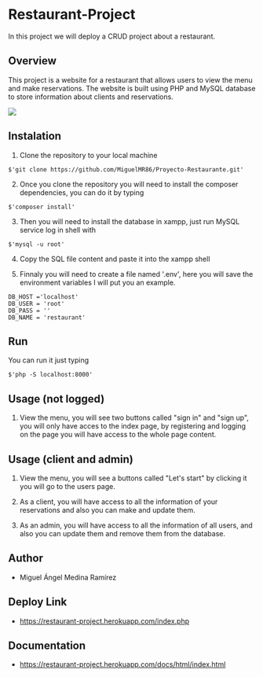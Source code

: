 # Restaurant-Project
In this project we will deploy a CRUD project about a restaurant.

## Overview
This project is a website for a restaurant that allows users to view the menu and make reservations.
The website is built using PHP and MySQL database to store information about clients and reservations.

![](https://i.imgur.com/xVzPfnO.jpg)

## Instalation
1. Clone the repository to your local machine
```shell=
$'git clone https://github.com/MiguelMR86/Proyecto-Restaurante.git'
```

2. Once you clone the repository you will need to install the composer dependencies, you can do it by typing
```shell=
$'composer install'
```

3. Then you will need to install the database in xampp, just run MySQL service log in shell with
```shell=
$'mysql -u root'
```

4. Copy the SQL file content and paste it into the xampp shell 

5. Finnaly you will need to create a file named '.env', here you will save the environment variables I will put you an example.
```env=
DB_HOST ='localhost'
DB_USER = 'root'
DB_PASS = ''
DB_NAME = 'restaurant'
```

## Run
You can run it just typing
```shell=
$'php -S localhost:8000'
```


## Usage (not logged)
1. View the menu, you will see two buttons called "sign in" and "sign up", you will only have acces to the index page, by registering and logging on the page you will have access to the whole page content.

## Usage (client and admin) 
1. View the menu, you will see a buttons called "Let's start" by clicking it you will go to 
   the users page.

2. As a client, you will have access to all the information of your reservations and 
   also you can make and update them.

3. As an admin, you will have access to all the information of all users, and also you 
   can update them and remove them from the database.

## Author
- Miguel Ángel Medina Ramírez

## Deploy Link
- https://restaurant-project.herokuapp.com/index.php

## Documentation
- https://restaurant-project.herokuapp.com/docs/html/index.html